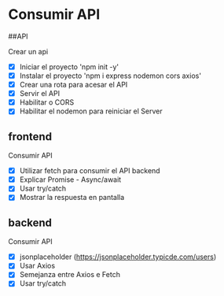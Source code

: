 # Consumir API
##API

Crear un api
- [x] Iniciar el proyecto 'npm init -y'
- [x] Instalar el proyecto 'npm i express nodemon cors axios'
- [x] Crear una rota para acesar el API
- [x] Servir el API
- [x] Habilitar o CORS
- [x] Habilitar el nodemon para reiniciar el Server

## frontend
Consumir API

-[x] Utilizar fetch para consumir el API backend
-[x] Explicar Promise - Async/await
-[x] Usar try/catch
-[x] Mostrar la respuesta en pantalla

## backend
Consumir API

-[x] jsonplaceholder (https://jsonplaceholder.typicde.com/users)
-[x] Usar Axios
-[x] Semejanza entre Axios e Fetch
-[x] Usar try/catch